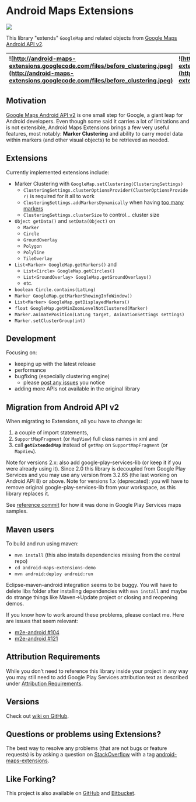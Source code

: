 # Android Maps Extensions  #

[![](http://developer.android.com/images/brand/en_generic_rgb_wo_60.png)](https://play.google.com/store/apps/details?id=pl.mg6.android.maps.extensions.demo)

This library "extends" `GoogleMap` and related objects from [Google Maps Android API v2](https://developers.google.com/maps/documentation/android/).

| ![http://android-maps-extensions.googlecode.com/files/before_clustering.jpeg](http://android-maps-extensions.googlecode.com/files/before_clustering.jpeg) | ![http://android-maps-extensions.googlecode.com/files/after_clustering.jpeg](http://android-maps-extensions.googlecode.com/files/after_clustering.jpeg) |
|:----------------------------------------------------------------------------------------------------------------------------------------------------------|:--------------------------------------------------------------------------------------------------------------------------------------------------------|

## Motivation ##

[Google Maps Android API v2](https://developers.google.com/maps/documentation/android/) is one small step for Google, a giant leap for Android developers. Even though some said it carries a lot of limitations and is not extensible, Android Maps Extensions brings a few very useful features, most notably: **Marker Clustering** and ability to carry model data within markers (and other visual objects) to be retrieved as needed.

## Extensions ##

Currently implemented extensions include:
  * Marker Clustering with `GoogleMap.setClustering(ClusteringSettings)`
    * `ClusteringSettings.clusterOptionsProvider(ClusterOptionsProvider)` is required for it all to work
    * `ClusteringSettings.addMarkersDynamically` when having [too many markers](https://developers.google.com/maps/articles/toomanymarkers)
    * `ClusteringSettings.clusterSize` to control... cluster size
  * `Object getData()` and `setData(Object)` on
    * `Marker`
    * `Circle`
    * `GroundOverlay`
    * `Polygon`
    * `Polyline`
    * `TileOverlay`
  * `List<Marker> GoogleMap.getMarkers()` and
    * `List<Circle> GoogleMap.getCircles()`
    * `List<GroundOverlay> GoogleMap.getGroundOverlays()`
    * etc.
  * `boolean Circle.contains(LatLng)`
  * `Marker GoogleMap.getMarkerShowingInfoWindow()`
  * `List<Marker> GoogleMap.getDisplayedMarkers()`
  * `float GoogleMap.getMinZoomLevelNotClustered(Marker)`
  * `Marker.animatePosition(LatLng target, AnimationSettings settings)`
  * `Marker.setClusterGroup(int)`

## Development ##

Focusing on:
  * keeping up with the latest release
  * performance
  * bugfixing (especially clustering engine)
    * please [post any issues](http://code.google.com/p/android-maps-extensions/issues/list) you notice
  * adding more APIs not available in the original library

## Migration from Android API v2 ##

When migrating to Extensions, all you have to change is:
  1. a couple of import statements,
  1. `SupportMapFragment` (or `MapView`) full class names in xml and
  1. call **`getExtendedMap`** instead of `getMap` on `SupportMapFragment` (or `MapView`).

Note for versions 2.x: also add google-play-services-lib (or keep it if you were already using it). Since 2.0 this library is decoupled from Google Play Services and you may use any version from 3.2.65 (the last working on Android API 8) or above.
Note for versions 1.x (deprecated): you will have to remove original google-play-services-lib from your workspace, as this library replaces it.

See [reference commit](http://code.google.com/p/android-maps-extensions/source/detail?r=76555070fb5a781a35f48567dd4c1aaa2aab1bc3) for how it was done in Google Play Services maps samples.

## Maven users ##

To build and run using maven:
  * `mvn install` (this also installs dependencies missing from the central repo)
  * `cd android-maps-extensions-demo`
  * `mvn android:deploy android:run`

Eclipse-maven-android integration seems to be buggy. You will have to delete libs folder after installing dependencies with `mvn install` and maybe do strange things like Maven->Update project or closing and reopening demos.

If you know how to work around these problems, please contact me. Here are issues that seem relevant:
  * [m2e-android #104](https://github.com/rgladwell/m2e-android/issues/104)
  * [m2e-android #121](https://github.com/rgladwell/m2e-android/issues/121)

## Attribution Requirements ##

While you don't need to reference this library inside your project in any way you may still need to add Google Play Services attribution text as described under [Attribution Requirements](https://developers.google.com/maps/documentation/android/intro#attribution_requirements).

## Versions ##

Check out [wiki on GitHub](https://github.com/mg6maciej/android-maps-extensions/wiki/Versions).

## Questions or problems using Extensions? ##

The best way to resolve any problems (that are not bugs or feature requests) is by asking a question on [StackOverflow](http://stackoverflow.com/) with a tag [android-maps-extensions](http://stackoverflow.com/questions/tagged/android-maps-extensions).

## Like Forking? ##

This project is also available on [GitHub](https://github.com/mg6maciej/android-maps-extensions) and [Bitbucket](https://bitbucket.org/mg6maciej/android-maps-extensions).
